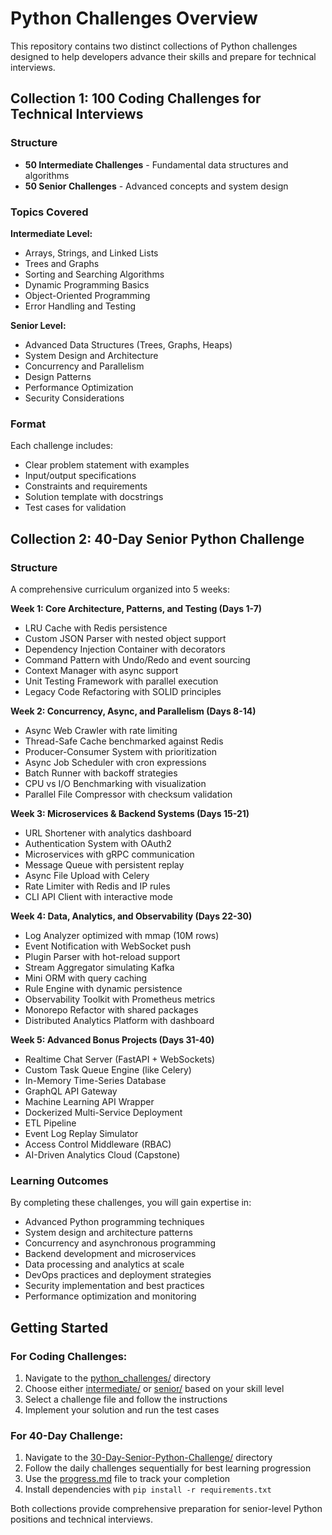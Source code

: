 # Python Challenges Overview

This repository contains two distinct collections of Python challenges designed to help developers advance their skills and prepare for technical interviews.

## Collection 1: 100 Coding Challenges for Technical Interviews

### Structure
- **50 Intermediate Challenges** - Fundamental data structures and algorithms
- **50 Senior Challenges** - Advanced concepts and system design

### Topics Covered
**Intermediate Level:**
- Arrays, Strings, and Linked Lists
- Trees and Graphs
- Sorting and Searching Algorithms
- Dynamic Programming Basics
- Object-Oriented Programming
- Error Handling and Testing

**Senior Level:**
- Advanced Data Structures (Trees, Graphs, Heaps)
- System Design and Architecture
- Concurrency and Parallelism
- Design Patterns
- Performance Optimization
- Security Considerations

### Format
Each challenge includes:
- Clear problem statement with examples
- Input/output specifications
- Constraints and requirements
- Solution template with docstrings
- Test cases for validation

## Collection 2: 40-Day Senior Python Challenge

### Structure
A comprehensive curriculum organized into 5 weeks:

**Week 1: Core Architecture, Patterns, and Testing (Days 1-7)**
- LRU Cache with Redis persistence
- Custom JSON Parser with nested object support
- Dependency Injection Container with decorators
- Command Pattern with Undo/Redo and event sourcing
- Context Manager with async support
- Unit Testing Framework with parallel execution
- Legacy Code Refactoring with SOLID principles

**Week 2: Concurrency, Async, and Parallelism (Days 8-14)**
- Async Web Crawler with rate limiting
- Thread-Safe Cache benchmarked against Redis
- Producer-Consumer System with prioritization
- Async Job Scheduler with cron expressions
- Batch Runner with backoff strategies
- CPU vs I/O Benchmarking with visualization
- Parallel File Compressor with checksum validation

**Week 3: Microservices & Backend Systems (Days 15-21)**
- URL Shortener with analytics dashboard
- Authentication System with OAuth2
- Microservices with gRPC communication
- Message Queue with persistent replay
- Async File Upload with Celery
- Rate Limiter with Redis and IP rules
- CLI API Client with interactive mode

**Week 4: Data, Analytics, and Observability (Days 22-30)**
- Log Analyzer optimized with mmap (10M rows)
- Event Notification with WebSocket push
- Plugin Parser with hot-reload support
- Stream Aggregator simulating Kafka
- Mini ORM with query caching
- Rule Engine with dynamic persistence
- Observability Toolkit with Prometheus metrics
- Monorepo Refactor with shared packages
- Distributed Analytics Platform with dashboard

**Week 5: Advanced Bonus Projects (Days 31-40)**
- Realtime Chat Server (FastAPI + WebSockets)
- Custom Task Queue Engine (like Celery)
- In-Memory Time-Series Database
- GraphQL API Gateway
- Machine Learning API Wrapper
- Dockerized Multi-Service Deployment
- ETL Pipeline
- Event Log Replay Simulator
- Access Control Middleware (RBAC)
- AI-Driven Analytics Cloud (Capstone)

### Learning Outcomes
By completing these challenges, you will gain expertise in:
- Advanced Python programming techniques
- System design and architecture patterns
- Concurrency and asynchronous programming
- Backend development and microservices
- Data processing and analytics at scale
- DevOps practices and deployment strategies
- Security implementation and best practices
- Performance optimization and monitoring

## Getting Started

### For Coding Challenges:
1. Navigate to the [python_challenges/](python_challenges/) directory
2. Choose either [intermediate/](python_challenges/intermediate/) or [senior/](python_challenges/senior/) based on your skill level
3. Select a challenge file and follow the instructions
4. Implement your solution and run the test cases

### For 40-Day Challenge:
1. Navigate to the [30-Day-Senior-Python-Challenge/](python-%20challenge%20project/30-Day-Senior-Python-Challenge/) directory
2. Follow the daily challenges sequentially for best learning progression
3. Use the [progress.md](python-%20challenge%20project/30-Day-Senior-Python-Challenge/progress.md) file to track your completion
4. Install dependencies with `pip install -r requirements.txt`

Both collections provide comprehensive preparation for senior-level Python positions and technical interviews.